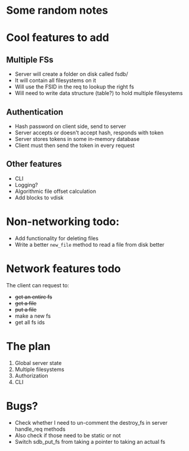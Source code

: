 # Some random notes

# Cool features to add

## Multiple FSs
 - Server will create a folder on disk called fsdb/
 - It will contain all filesystems on it
 - Will use the FSID in the req to lookup the right fs
 - Will need to write data structure (table?) to hold multiple filesystems

## Authentication
 - Hash password on client side, send to server
 - Server accepts or doesn't accept hash, responds with token
 - Server stores tokens in some in-memory database
 - Client must then send the token in every request

## Other features
 * CLI
 * Logging?
 * Algorithmic file offset calculation
 * Add blocks to vdisk

# Non-networking todo:
 * Add functionality for deleting files
 * Write a better `new_file` method to read a file from disk better

# Network features todo
The client can request to:
 * ~~get an entire fs~~
 * ~~get a file~~
 * ~~put a file~~
 * make a new fs
 * get all fs ids

# The plan
1. Global server state
2. Multiple filesystems
3. Authorization
4. CLI

# Bugs?
 - Check whether I need to un-comment the destroy_fs in server handle_req methods
 - Also check if those need to be static or not
 - Switch sdb_put_fs from taking a pointer to taking an actual fs
